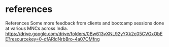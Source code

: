 # references
References 
Some more feedback from clients and bootcamp sessions done at various MNCs across India. 
https://drive.google.com/drive/folders/0Bw613vXNL92yYXk2c05CVGxObEE?resourcekey=0-dfARldNrbBro-4a07OMfng 

